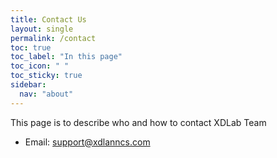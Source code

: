 ```yaml
---
title: Contact Us
layout: single
permalink: /contact
toc: true
toc_label: "In this page"
toc_icon: " "
toc_sticky: true
sidebar:
  nav: "about"
---
```


This page is to describe who and how to contact XDLab Team

* Email: <support@xdlanncs.com>
